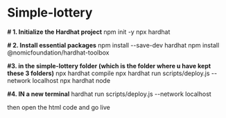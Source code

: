 # Simple-lottery


**# 1. Initialize the Hardhat project**
npm init -y
npx hardhat

**# 2. Install essential packages**
npm install --save-dev hardhat
npm install @nomicfoundation/hardhat-toolbox

**#3. in the simple-lottery folder (which is the folder where u have kept these 3 folders)**
npx hardhat compile
npx hardhat run scripts/deploy.js --network localhost
npx hardhat node

**#4. IN a new terminal**
hardhat run scripts/deploy.js --network localhost

then open the html code and go live
